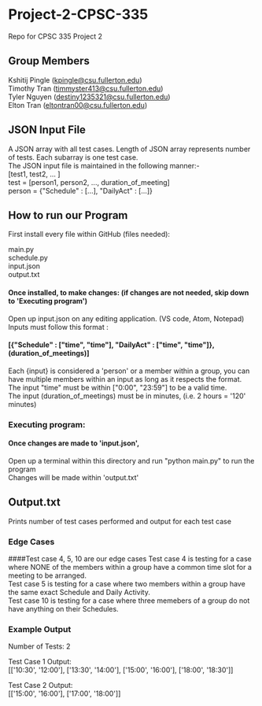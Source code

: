 # Project-2-CPSC-335
Repo for CPSC 335 Project 2

## Group Members
Kshitij Pingle (kpingle@csu.fullerton.edu)  
Timothy Tran (timmyster413@csu.fullerton.edu)  
Tyler Nguyen (destiny1235321@csu.fullerton.edu)  
Elton Tran (eltontran00@csu.fullerton.edu)  

## JSON Input File
A JSON array with all test cases. Length of JSON array represents number of tests. Each subarray is one test case.  
The JSON input file is maintained in the following manner:-  
\[test1, test2, ... \]  
test = \[person1, person2, ..., duration_of_meeting\]  
person =  {"Schedule" : \[...\], "DailyAct" : \[...\]}  

## How to run our Program
First install every file within GitHub (files needed):

main.py  
schedule.py  
input.json  
output.txt  

#### Once installed, to make changes: (if changes are not needed, skip down to 'Executing program')
Open up input.json on any editing application. (VS code, Atom, Notepad)  
Inputs must follow this format :
#### [{"Schedule" : ["time", "time"], "DailyAct" : ["time", "time"]}, (duration_of_meetings)]
Each {input} is considered a 'person' or a member within a group, you can have multiple members within an input as long as it respects the format.  
The input "time" must be within ["0:00", "23:59"] to be a valid time.  
The input (duration_of_meetings) must be in minutes, (i.e. 2 hours = '120' minutes)  

### Executing program:
#### Once changes are made to 'input.json',  
Open up a terminal within this directory and run "python main.py" to run the program  
Changes will be made within 'output.txt'  

## Output.txt
Prints number of test cases performed and output for each test case  

### Edge Cases
####Test case 4, 5, 10 are our edge cases
Test case 4 is testing for a case where NONE of the members within a group have a common time slot for a meeting to be arranged.  
Test case 5 is testing for a case where two members within a group have the same exact Schedule and Daily Activity.  
Test case 10 is testing for a case where three memebers of a group do not have anything on their Schedules.  

### Example Output
Number of Tests: 2  

Test Case 1 Output:  
[['10:30', '12:00'], ['13:30', '14:00'], ['15:00', '16:00'], ['18:00', '18:30']]  

Test Case 2 Output:  
[['15:00', '16:00'], ['17:00', '18:00']]  
